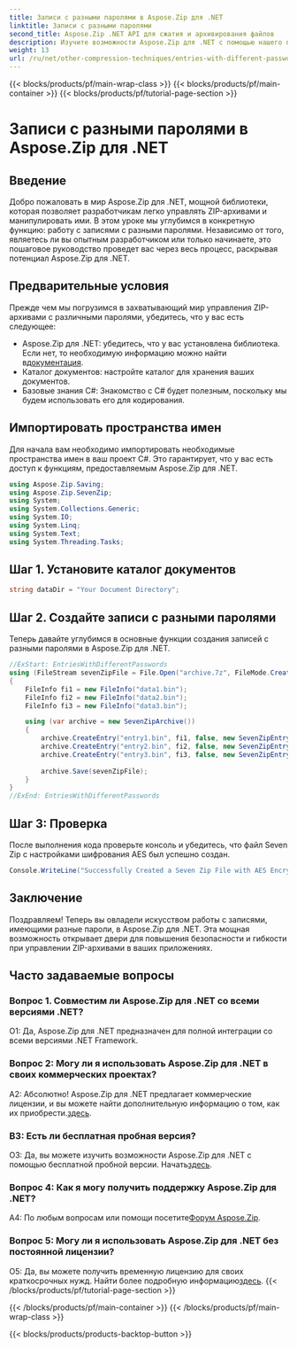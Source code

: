 ```yaml
---
title: Записи с разными паролями в Aspose.Zip для .NET
linktitle: Записи с разными паролями
second_title: Aspose.Zip .NET API для сжатия и архивирования файлов
description: Изучите возможности Aspose.Zip для .NET с помощью нашего пошагового руководства по управлению ZIP-архивами с разными паролями. Повысьте безопасность и гибкость ваших приложений.
weight: 13
url: /ru/net/other-compression-techniques/entries-with-different-passwords/
---
```


{{< blocks/products/pf/main-wrap-class >}}
{{< blocks/products/pf/main-container >}}
{{< blocks/products/pf/tutorial-page-section >}}

# Записи с разными паролями в Aspose.Zip для .NET

## Введение

Добро пожаловать в мир Aspose.Zip для .NET, мощной библиотеки, которая позволяет разработчикам легко управлять ZIP-архивами и манипулировать ими. В этом уроке мы углубимся в конкретную функцию: работу с записями с разными паролями. Независимо от того, являетесь ли вы опытным разработчиком или только начинаете, это пошаговое руководство проведет вас через весь процесс, раскрывая потенциал Aspose.Zip для .NET.

## Предварительные условия

Прежде чем мы погрузимся в захватывающий мир управления ZIP-архивами с различными паролями, убедитесь, что у вас есть следующее:

-  Aspose.Zip для .NET: убедитесь, что у вас установлена библиотека. Если нет, то необходимую информацию можно найти в[документация](https://reference.aspose.com/zip/net/).
- Каталог документов: настройте каталог для хранения ваших документов.
- Базовые знания C#: Знакомство с C# будет полезным, поскольку мы будем использовать его для кодирования.

## Импортировать пространства имен

Для начала вам необходимо импортировать необходимые пространства имен в ваш проект C#. Это гарантирует, что у вас есть доступ к функциям, предоставляемым Aspose.Zip для .NET.

```csharp
using Aspose.Zip.Saving;
using Aspose.Zip.SevenZip;
using System;
using System.Collections.Generic;
using System.IO;
using System.Linq;
using System.Text;
using System.Threading.Tasks;
```

## Шаг 1. Установите каталог документов

```csharp
string dataDir = "Your Document Directory";
```

## Шаг 2. Создайте записи с разными паролями

Теперь давайте углубимся в основные функции создания записей с разными паролями в Aspose.Zip для .NET.

```csharp
//ExStart: EntriesWithDifferentPasswords
using (FileStream sevenZipFile = File.Open("archive.7z", FileMode.Create))
{
    FileInfo fi1 = new FileInfo("data1.bin");
    FileInfo fi2 = new FileInfo("data2.bin");
    FileInfo fi3 = new FileInfo("data3.bin");

    using (var archive = new SevenZipArchive())
    {
        archive.CreateEntry("entry1.bin", fi1, false, new SevenZipEntrySettings(new SevenZipStoreCompressionSettings(), new SevenZipAESEncryptionSettings("test1")));
        archive.CreateEntry("entry2.bin", fi2, false, new SevenZipEntrySettings(new SevenZipStoreCompressionSettings(), new SevenZipAESEncryptionSettings("test2")));
        archive.CreateEntry("entry3.bin", fi3, false, new SevenZipEntrySettings(new SevenZipStoreCompressionSettings(), new SevenZipAESEncryptionSettings("test3")));
        
        archive.Save(sevenZipFile);
    }
}
//ExEnd: EntriesWithDifferentPasswords
```

## Шаг 3: Проверка

После выполнения кода проверьте консоль и убедитесь, что файл Seven Zip с настройками шифрования AES был успешно создан.

```csharp
Console.WriteLine("Successfully Created a Seven Zip File with AES Encryption Settings");
```

## Заключение

Поздравляем! Теперь вы овладели искусством работы с записями, имеющими разные пароли, в Aspose.Zip для .NET. Эта мощная возможность открывает двери для повышения безопасности и гибкости при управлении ZIP-архивами в ваших приложениях.

## Часто задаваемые вопросы

### Вопрос 1. Совместим ли Aspose.Zip для .NET со всеми версиями .NET?

О1: Да, Aspose.Zip для .NET предназначен для полной интеграции со всеми версиями .NET Framework.

### Вопрос 2: Могу ли я использовать Aspose.Zip для .NET в своих коммерческих проектах?

А2: Абсолютно! Aspose.Zip для .NET предлагает коммерческие лицензии, и вы можете найти дополнительную информацию о том, как их приобрести.[здесь](https://purchase.aspose.com/buy).

### В3: Есть ли бесплатная пробная версия?

 О3: Да, вы можете изучить возможности Aspose.Zip для .NET с помощью бесплатной пробной версии. Начать[здесь](https://releases.aspose.com/).

### Вопрос 4: Как я могу получить поддержку Aspose.Zip для .NET?

 A4: По любым вопросам или помощи посетите[Форум Aspose.Zip](https://forum.aspose.com/c/zip/37).

### Вопрос 5: Могу ли я использовать Aspose.Zip для .NET без постоянной лицензии?

 О5: Да, вы можете получить временную лицензию для своих краткосрочных нужд. Найти более подробную информацию[здесь](https://purchase.aspose.com/temporary-license/).
{{< /blocks/products/pf/tutorial-page-section >}}

{{< /blocks/products/pf/main-container >}}
{{< /blocks/products/pf/main-wrap-class >}}

{{< blocks/products/products-backtop-button >}}
